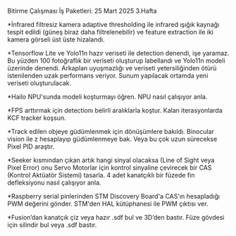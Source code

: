 Bitirme Çalışması İş Paketleri: 25 Mart 2025 3.Hafta

*İnfrared filtresiz kamera adaptive thresholding ile infrared ışığık kaynağı tespit edildi (güneş biraz daha filtrelenebilir) ve feature extraction ile iki kamera görseli üst üste hizalandı.

*Tensorflow Lite ve Yolo11n hazır veriseti ile detection denendi, işe yaramaz. Bu yüzden 100 fotoğraflık bir veriseti oluşturup labellandı ve Yolo11n modeli üzerinde denendi.
Arkaplan uyuşmazlığı ve veriseti yetersiliğinden ötürü istenilenden uzak performans veriyor. Sunum yapılacak ortamda yeni veriseti oluşturulacak.

*Hailo NPU'sunda modeli koşturmayı öğren. NPU nasıl çalışıyor anla.

*FPS arttırmak için detectionı belirli aralıklarla koştur. Kalan iterasyonlarda KCF tracker koşsun.

*Track edilen objeye güdümlenmek için dönüşümlere bakıldı. Binocular vision ile z hesaplayıp güdümlenmeye bak. Veya bu çok uzun sürecekse Pixel PID araştır.

*Seeker kısmından çıkan artık hangi sinyal olacaksa (Line of Sight veya Pixel Error) onu Servo Motorlar için kontrol sinyaline çevirecek bir CAS (Kontrol Aktüatör Sistemi) tasarla.
4 adet kanatçıklı bir füzede fin defleksiyonu nasıl çalışıyor anla.

*Raspberry serial pinlerinden STM Discovery Board'a CAS'ın hesapladığı PWM değerini gönder. STM'den HAL kütüphanesi ile PWM çıktısı ver.

*Fusion’dan kanatçık çiz veya hazır .sdf bul ve 3D’den bastır. Füze gövdesi için silindir bul veya .sdf bastır.

